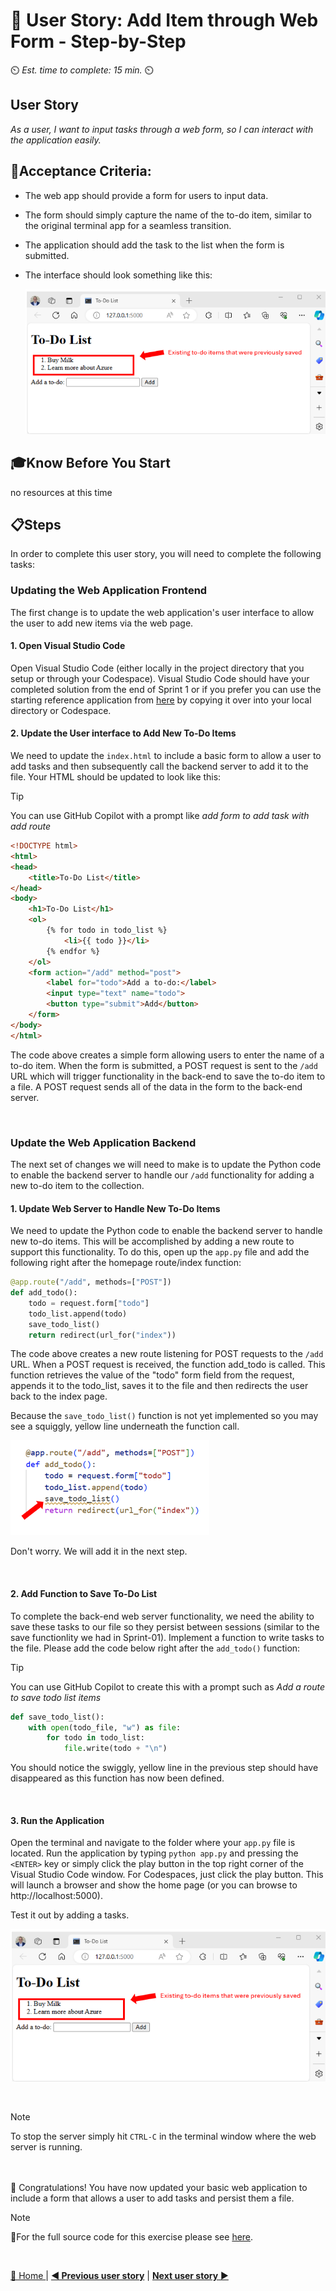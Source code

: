 # 📖 User Story: Add Item through Web Form - Step-by-Step
⏲️ _Est. time to complete: 15 min._ ⏲️

## User Story

*As a user, I want to input tasks through a web form, so I can interact with the application easily.*

## 🎯Acceptance Criteria:
- The web app should provide a form for users to input data.
- The form should simply capture the name of the to-do item, similar to the original terminal app for a seamless transition.
- The application should add the task to the list when the form is submitted.
- The interface should look something like this:

    ![outcome1](/Track_1_ToDo_App/Sprint-02%20-%20Web%20Application/images/outcome-S02-f01-US02.png)

## 🎓Know Before You Start
no resources at this time

## 📋Steps

In order to complete this user story, you will need to complete the following tasks:

### Updating the Web Application Frontend
The first change is to update the web application's user interface to allow the user to add new items via the web page.

#### 1. Open Visual Studio Code
Open Visual Studio Code (either locally in the project directory that you setup or through your Codespace). Visual Studio Code should have your completed solution from the end of Sprint 1 or if you prefer you can use the starting reference application from [here](/Track_1_ToDo_App/Sprint-02%20-%20Web%20Application/src/app-s02-f01-us01/) by copying it over into your local directory or Codespace.

#### 2. Update the User interface to Add New To-Do Items
We need to update the `index.html` to include a basic form to allow a user to add tasks and then subsequently call the backend server to add it to the file. Your HTML should be updated to look like this:

>[!TIP]
>You can use GitHub Copilot with a prompt like *add form to add task with add route*

```html
<!DOCTYPE html>
<html>
<head>
    <title>To-Do List</title>
</head>
<body>
    <h1>To-Do List</h1>
    <ol>
        {% for todo in todo_list %}
            <li>{{ todo }}</li>
        {% endfor %}
    </ol>
    <form action="/add" method="post">
        <label for="todo">Add a to-do:</label>
        <input type="text" name="todo">
        <button type="submit">Add</button>
    </form>
</body>
</html>
```
The code above creates a simple form allowing users to enter the name of a to-do item. When the form is submitted, a POST request is sent to the `/add` URL which will trigger functionality in the back-end to save the to-do item to a file. A POST request sends all of the data in the form to the back-end server.

<br/>

### Update the Web Application Backend
The next set of changes we will need to make is to update the Python code to enable the backend server to handle our `/add` functionality for adding a new to-do item to the collection.

#### 1. Update Web Server to Handle New To-Do Items
We need to update the Python code to enable the backend server to handle new to-do items. This will be accomplished by adding a new route to support this functionality. To do this, open up the `app.py` file and add the following right after the homepage route/index function:

```python
@app.route("/add", methods=["POST"])
def add_todo():
    todo = request.form["todo"]
    todo_list.append(todo)
    save_todo_list()
    return redirect(url_for("index"))
```

The code above creates a new route listening for POST requests to the `/add` URL. When a POST request is received, the function add_todo is called. This function retrieves the value of the "todo" form field from the request, appends it to the todo_list, saves it to the file and then redirects the user back to the index page.

Because the `save_todo_list()` function is not yet implemented so you may see a squiggly, yellow line underneath the function call.  

![save_to_do_list error](../images/save_to_do_list%20error.png)

Don't worry. We will add it in the next step.

<br/>

#### 2. Add Function to Save To-Do List
To complete the back-end web server functionality, we need the ability to save these tasks to our file so they persist between sessions (similar to the save functionlity we had in Sprint-01). Implement a function to write tasks to the file. Please add the code below right after the `add_todo()` function:

>[!TIP]
>You can use GitHub Copilot to create this with a prompt such as *Add a route to save todo list items*

```python
def save_todo_list():
    with open(todo_file, "w") as file:
        for todo in todo_list:
            file.write(todo + "\n")
```

You should notice the swiggly, yellow line in the previous step should have disappeared as this function has now been defined.

<br/>

#### 3. Run the Application
Open the terminal and navigate to the folder where your `app.py` file is located. Run the application by typing `python app.py` and pressing the `<ENTER>` key or simply click the play button in the top right corner of the Visual Studio Code window. For Codespaces, just click the play button. This will launch a browser and show the home page (or you can browse to http://localhost:5000).

Test it out by adding a tasks.
    
![RunApp-S2-F1-US02-01](/Track_1_ToDo_App/Sprint-02%20-%20Web%20Application/images/outcome-S02-f01-US02.png)

<br/>

> [!NOTE]
>To stop the server simply hit `CTRL-C` in the terminal window where the web server is running.

<br/>

<br/>
🎉 Congratulations! You have now updated your basic web application to include a form that allows a user to add tasks and persist them a file.

<br/>

> [!NOTE]
> 📄For the full source code for this exercise please see [here](/Track_1_ToDo_App/Sprint-02%20-%20Web%20Application/src/app-s02-f01-us02/).

<br/>

[🔼 Home ](/Track_1_ToDo_App/README.md) | [**◀ Previous user story**](User%20Story%201%20-%20Convert%20To%20Web%20App.md) | [**Next user story** ▶](User%20Story%203%20-%20Remove%20Item%20through%20Web%20Form.md)





